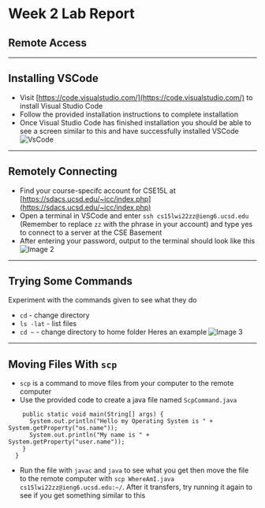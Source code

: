 # Week 2 Lab Report
## **Remote Access**
---

## Installing VSCode
* Visit [https://code.visualstudio.com/](https://code.visualstudio.com/) to install Visual Studio Code
* Follow the provided installation instructions to complete installation
* Once Visual Studio Code has finished installation you should be able to see a screen similar to this and have successfully installed VSCode
![VsCode](https://user-images.githubusercontent.com/97651048/149445811-b387faf3-4e73-4be4-a44b-ff01794d1153.PNG)

---
## Remotely Connecting
* Find your course-specifc account for CSE15L at [https://sdacs.ucsd.edu/~icc/index.php](https://sdacs.ucsd.edu/~icc/index.php)
* Open a terminal in VSCode and enter ```ssh cs15lwi22zz@ieng6.ucsd.edu``` (Remember to replace `zz` with the phrase in your account) and type yes to connect to a server at the CSE Basement
* After entering your password, output to the terminal should look like this
![Image 2](https://user-images.githubusercontent.com/97651048/149445831-4cf1a218-3124-4955-a68a-8561a1265e3a.PNG)

---
## Trying Some Commands
Experiment with the commands given to see what they do
* `cd` - change directory
* `ls -lat` - list files
* `cd ~` - change directory to home folder
Heres an example
![Image 3](https://user-images.githubusercontent.com/97651048/149446900-da2685c3-49bf-4bcf-b88f-f53afb7c513c.PNG)

---
## Moving Files With `scp`
* `scp` is a command to move files from your computer to the remote computer
* Use the provided code to create a java file named `ScpCommand.java`
``` class ScpCommand {
    public static void main(String[] args) {
      System.out.println("Hello my Operating System is " + System.getProperty("os.name"));
      System.out.println("My name is " + System.getProperty("user.name"));
    }
  }
```
* Run the file with `javac` and `java` to see what you get then move the file to the remote computer with `scp WhereAmI.java cs15lwi22zz@ieng6.ucsd.edu:~/`. After it transfers, try running it again to see if you get something similar to this


